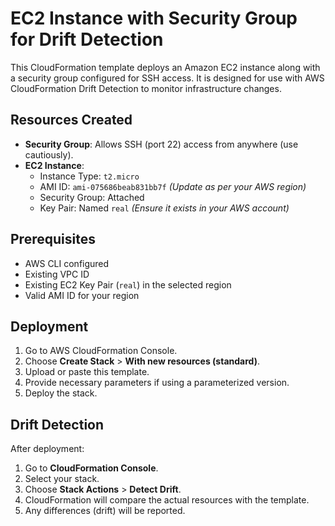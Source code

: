 # EC2 Instance with Security Group for Drift Detection

This CloudFormation template deploys an Amazon EC2 instance along with a security group configured for SSH access. It is designed for use with AWS CloudFormation Drift Detection to monitor infrastructure changes.

## Resources Created

- **Security Group**: Allows SSH (port 22) access from anywhere (use cautiously).
- **EC2 Instance**:
  - Instance Type: `t2.micro`
  - AMI ID: `ami-075686beab831bb7f` *(Update as per your AWS region)*
  - Security Group: Attached
  - Key Pair: Named `real` *(Ensure it exists in your AWS account)*

## Prerequisites

- AWS CLI configured
- Existing VPC ID
- Existing EC2 Key Pair (`real`) in the selected region
- Valid AMI ID for your region

## Deployment

1. Go to AWS CloudFormation Console.
2. Choose **Create Stack** > **With new resources (standard)**.
3. Upload or paste this template.
4. Provide necessary parameters if using a parameterized version.
5. Deploy the stack.

## Drift Detection

After deployment:

1. Go to **CloudFormation Console**.
2. Select your stack.
3. Choose **Stack Actions** > **Detect Drift**.
4. CloudFormation will compare the actual resources with the template.
5. Any differences (drift) will be reported.

